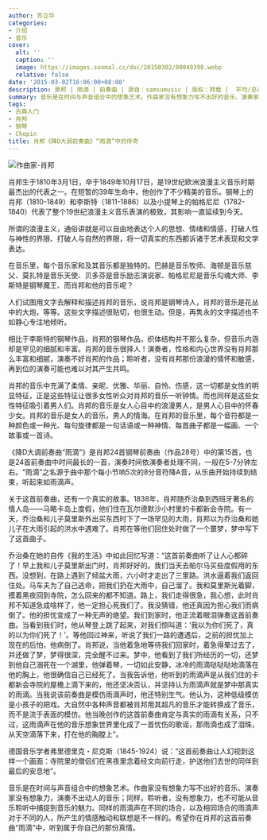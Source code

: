 ```yaml
---
author: 苏立华
categories:
- 介绍
- 音乐
cover:
  alt: ''
  caption: ''
  image: https://images.soomal.cc/doc/20150302/00049398.webp
  relative: false
date: '2015-03-02T16:06:00+08:00'
description: 萧邦 | 雨滴 | 前奏曲 | 源自：samsumusic | 版权：转载 |  平均/总评分：09.00/27
summary: 音乐是在时间与声音组合中的想象艺术。作曲家没有想象力写不出好的音乐、演奏家没有想象力，演奏不出动人的音乐；同样，聆听者，没有想象力，也不可能从音乐聆听中捕捉到音乐的魅力。同样的雨滴声在不同的场合，以及相同场合的雨滴声对于不同的人，所产生的情感触动和联想是不一样的……
tags:
- 古典入门
- 肖邦
- 钢琴
- Chopin
title: 肖邦《降D大调前奏曲》“雨滴”中的传奇
---
```


![作曲家-肖邦](https://images.soomal.cc/doc/20150302/00049398.webp)





肖邦生于1810年3月1日，卒于1849年10月17日，是19世纪欧洲浪漫主义音乐时期最杰出的代表之一。在短暂的39年生命中，他创作了不少精美的音乐。钢琴上的肖邦（1810-1849）和李斯特（1811-1886）以及小提琴上的帕格尼尼（1782-1840）代表了整个19世纪浪漫主义音乐表演的极致，其影响一直延续到今天。

所谓的浪漫主义，通俗讲就是可以自由地表达个人的思想、情绪和情感，打破人性与神性的界限、打破人与自然的界限，将一切真实的东西都诉诸于艺术表现和文学表达。

在音乐里，每个音乐家和及其音乐都是独特的。巴赫是音乐牧师、海顿是音乐慈父、莫扎特是音乐天使、贝多芬是音乐励志演说家、帕格尼尼是音乐勾魂大师、李斯特是钢琴魔王、而肖邦和他的音乐呢？

人们试图用文字去解释和描述肖邦的音乐，说肖邦是钢琴诗人，肖邦的音乐是花丛中的大炮，等等。这些文字描述很贴切，也很生动。但是，再隽永的文字描述也不如静心专注地倾听。

相比于李斯特的钢琴作品，肖邦的钢琴作品，织体结构并不那么复杂，但音乐内涵却是罕见的细腻和丰富。肖邦的音乐很择人！演奏者，性格和内心世界没有肖邦那么丰富和细腻，演奏不好肖邦的作品；聆听者，没有肖邦那份浪漫的情怀和敏感，再到位的演奏可能也难以对其产生共鸣。

肖邦的音乐中充满了柔情、亲昵、优雅、华丽、自怜、伤感，这一切都是女性的明显特征，正是这些特征让很多女性听众对肖邦的音乐一听钟情。而也同样是这些女性特征吸引着男人们。肖邦的音乐是女人心目中的浪漫男人，是男人心目中的怀春少女。肖邦的音乐是女人的音乐，男人的情海。在肖邦的音乐里，每个音符都是一种颜色或一种光、每句旋律都是一句话语或一种神情、每首曲子都是一幅画、一个故事或一首诗。 

《降D大调前奏曲“雨滴”》是肖邦24首钢琴前奏曲（作品28号）中的第15首，也是24首前奏曲中时间最长的一首，演奏时间依演奏者处理不同，一般在5-7分钟左右。“雨滴”之名源于曲中那个每小节响5次的8分音符降A音，从乐曲开始持续到结束，听起来如雨滴声。

关于这首前奏曲，还有一个真实的故事。1838年，肖邦随乔治桑到西班牙著名的情人岛――马略卡岛上度假，他们住在瓦尔德默沙小村里的卡都新会寺院。有一天，乔治桑和儿子莫里斯外出买东西时下了一场罕见的大雨，肖邦以为乔治桑和她儿子在大雨引起的洪水中遇难了。肖邦在等他们回住处时做了一个噩梦，梦中写下了这首曲子。

乔治桑在她的自传《我的生活》中如此回忆写道：“这首前奏曲听了让人心都碎了！早上我和儿子莫里斯出门时，肖邦好好的。我们当天去帕尔马买些度假用的东西。没想到，在路上遇到了倾盆大雨，六小时才走出了三里路。洪水逼着我们返回住处。马车夫为了自己逃命，把我们扔在大雨中，自己溜了。我和莫里斯光着脚，摸着黑夜回到寺院，怎么回来的都不知道。路上，我们走得很急，我心想，此时肖邦不知道急成啥样了，他一定担心死我们了。我没猜错，他还真因为担心我们而病倒了。他的担忧变成了一种无声的绝望。我们到家时，他正流着眼泪弹奏这首前奏曲。当看到我们时，他从琴登上跳了起来，对我们惊叫道：‘我以为你们死了，真的以为你们死了！’。等他回过神来，听说了我们一路的遭遇后，之前的担忧加上现在的后怕，他病倒了。肖邦说，当他着急地等待我们回家时，着急得晕过去了，并还做了梦，梦得很深，完全醒不过来。梦中，他看到了我们所经历的一切，还梦到他自己溺死在一个湖里，他弹着琴，一切如此安静，冰冷的雨滴哒哒哒地滴落在他的胸上，他很确信自己已经死了。当我告诉他，他听到的雨滴声是从我们住的卡都新会寺院的屋檐上滴下来的，他还坚决否认，并坚持认为雨滴声就是梦中那真实的雨滴。当我说该前奏曲是模仿雨滴声时，他还特别生气。他认为，这种低级模仿是小孩子的把戏。大自然中各种声音都被肖邦用其超凡的音乐才能转换成了音乐，而不是流于表面的模仿。他当晚创作的这首前奏曲肯定与真实的雨滴有关系，只不过，这雨滴声在他的音乐想象世界里化成了一首忧伤的歌谣，那雨滴也成了泪珠，从天空滴落下来，打在他的胸膛上”。

德国音乐学者弗里德里克・尼克斯（1845-1924）说：“这首前奏曲让人幻视到这样一个画面：寺院里的僧侣们在黑夜里念着经文向前行走，护送他们去世的同伴到最后的安息地”。

音乐是在时间与声音组合中的想象艺术。作曲家没有想象力写不出好的音乐、演奏家没有想象力，演奏不出动人的音乐；同样，聆听者，没有想象力，也不可能从音乐聆听中捕捉到音乐的魅力。同样的雨滴声在不同的场合，以及相同场合的雨滴声对于不同的人，所产生的情感触动和联想是不一样的。希望你在肖邦的这首前奏曲“雨滴”中，听到属于你自己的那份真情。